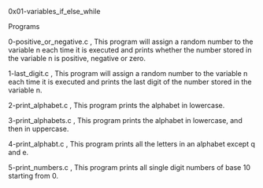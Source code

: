 0x01-variables_if_else_while

Programs

0-positive_or_negative.c , This program will assign a random number to the variable n each time it is executed and prints whether the number stored in the variable n is positive, negative or zero.

1-last_digit.c , This program will assign a random number to the variable n each time it is executed and prints the last digit of the number stored in the variable n.

2-print_alphabet.c , This program prints the alphabet in lowercase.

3-print_alphabets.c , This program prints the alphabet in lowercase, and then in uppercase.

4-print_alphabt.c , This program prints all the letters in an alphabet except q and e.

5-print_numbers.c , This program prints all single digit numbers of base 10 starting from 0.
